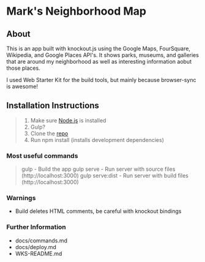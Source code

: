 # Mark's Neighborhood Map

## About

This is an app built with knockout.js using the Google Maps, FourSquare,
Wikipedia, and Google Places API's. It shows parks, museums, and galleries
that are around my neighborhood as well as interesting information aobut
those places.

I used Web Starter Kit for the build tools, but mainly because browser-sync
is awesome!

## Installation Instructions
>1. Make sure [Node.js](https://nodejs.org/) is installed
>2. Gulp?
>3. Clone the [repo](https://github.com/mrkjesus2/Neighborhood-Map)
>4. Run npm install (installs development dependencies)

### Most useful commands
> gulp - Build the app
> gulp serve - Run server with source files (http://localhost:3000)
> gulp serve:dist - Run server with build files (http://localhost:3000)

### Warnings
* Build deletes HTML comments, be careful with knockout bindings

### Further Information
* docs/commands.md
* docs/deploy.md
* WKS-README.md











<!-- End my Readme.md -->


